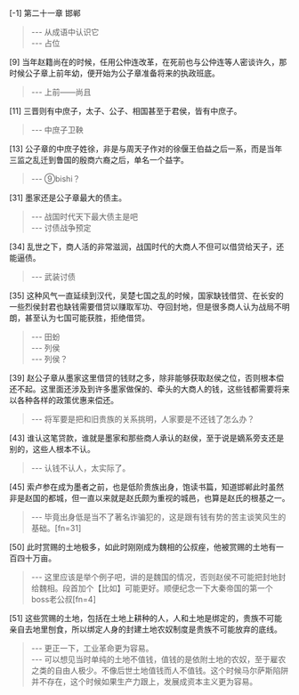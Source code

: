 
[-1] 第二十一章 邯郸
>--- 从成语中认识它<br>
>--- 占位<br>

[9] 当年赵籍尚在的时候，任用公仲连改革，在死前也与公仲连等人密谈许久，那时候公子章上前年幼，便开始为公子章准备将来的执政班底。
>--- 上前——尚且<br>

[11] 三晋则有中庶子，太子、公子、相国甚至于君侯，皆有中庶子。
>--- 中庶子卫鞅<br>

[13] 公子章的中庶子姓徐，非是与周天子作对的徐偃王伯益之后一系，而是当年三监之乱迁到鲁国的殷商六裔之后，单名一个益字。
>--- ⑨bishi？<br>

[31] 墨家还是公子章最大的债主。
>--- 战国时代天下最大债主是吧<br>
>--- 讨债战争预定<br>

[34] 乱世之下，商人活的非常滋润，战国时代的大商人不但可以借贷给天子，还能逼债。
>--- 武装讨债<br>

[35] 这种风气一直延续到汉代，吴楚七国之乱的时候，国家缺钱借贷、在长安的一些烈侯封君也缺钱需要借贷以赚取军功、夺回封地，但是很多商人认为战局不明朗，甚至认为七国可能获胜，拒绝借贷。
>--- 田蚡<br>
>--- 列侯<br>
>--- 列侯？<br>

[39] 赵公子章从墨家这里借贷的钱财之多，除非能够获取赵侯之位，否则根本偿还不起。这里面还涉及到许多墨家做保的、牵头的大商人的钱，这些钱都需要将来以各种各样的政策优惠来偿还。
>--- 将军要是把和旧贵族的关系挑明，人家要是不还钱了怎么办？<br>

[43] 谁认这笔贷款，谁就是墨家和那些商人承认的赵侯，至于说是嫡系旁支还是别的，这些人根本不认。
>--- 认钱不认人，太实际了。<br>

[45] 索卢参在成为墨者之前，也是低阶贵族出身，饱读书篇，知道邯郸此时虽然非是赵国的都城，但一直以来就是赵氏颇为重视的城邑，也算是赵氏的根基之一。
>--- 毕竟出身低是当不了著名诈骗犯的，这是跟有钱有势的苦主谈笑风生的基础。[fn=31]<br>

[50] 此时赏赐的土地极多，如此时刚刚成为魏相的公叔痤，他被赏赐的土地有一百四十万亩。
>--- 这里应该是举个例子吧，讲的是魏国的情况，否则赵侯不可能把封地封给魏相。段首加个【比如】可能更好。顺便纪念一下大秦帝国的第一个boss老公叔[fn=4]<br>

[51] 这些赏赐的土地，包括在土地上耕种的人，人和土地是绑定的，贵族不可能亲自去地里刨食，所以绑定人身的封建土地农奴制度是贵族不可能放弃的底线。
>--- 更正一下，工业革命更为容易。<br>
>--- 可以想见当时单纯的土地不值钱，值钱的是依附土地的农奴，至于雇农之类的自由人极少。不像后世土地值钱而人不值钱。这个时候马尔萨斯陷阱并不存在，这个时候如果生产力跟上，发展成资本主义更为容易。<br>
